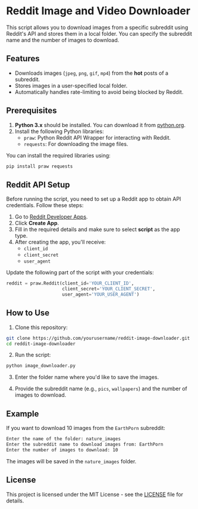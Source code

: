 
# Reddit Image and Video Downloader

This script allows you to download images from a specific subreddit using Reddit's API and stores them in a local folder. You can specify the subreddit name and the number of images to download.

## Features
- Downloads images (`jpeg`, `png`, `gif`, `mp4`) from the **hot** posts of a subreddit.
- Stores images in a user-specified local folder.
- Automatically handles rate-limiting to avoid being blocked by Reddit.

## Prerequisites

1. **Python 3.x** should be installed. You can download it from [python.org](https://www.python.org/).
2. Install the following Python libraries:
   - `praw`: Python Reddit API Wrapper for interacting with Reddit.
   - `requests`: For downloading the image files.

You can install the required libraries using:

```bash
pip install praw requests
```

## Reddit API Setup

Before running the script, you need to set up a Reddit app to obtain API credentials. Follow these steps:

1. Go to [Reddit Developer Apps](https://www.reddit.com/prefs/apps).
2. Click **Create App**.
3. Fill in the required details and make sure to select **script** as the app type.
4. After creating the app, you'll receive:
   - `client_id`
   - `client_secret`
   - `user_agent`

Update the following part of the script with your credentials:

```python
reddit = praw.Reddit(client_id='YOUR_CLIENT_ID',
                     client_secret='YOUR_CLIENT_SECRET',
                     user_agent='YOUR_USER_AGENT')
```

## How to Use

1. Clone this repository:

```bash
git clone https://github.com/yourusername/reddit-image-downloader.git
cd reddit-image-downloader
```

2. Run the script:

```bash
python image_downloader.py
```

3. Enter the folder name where you'd like to save the images.

4. Provide the subreddit name (e.g., `pics`, `wallpapers`) and the number of images to download.

## Example

If you want to download 10 images from the `EarthPorn` subreddit:

```bash
Enter the name of the folder: nature_images
Enter the subreddit name to download images from: EarthPorn
Enter the number of images to download: 10
```

The images will be saved in the `nature_images` folder.

## License

This project is licensed under the MIT License - see the [LICENSE](LICENSE) file for details.
